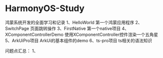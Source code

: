 # HarmonyOS-Study
鸿蒙系统开发的全面学习和记录
1、HelloWorld
第一个鸿蒙应用程序
2、SwitchPage
页面跳转操作
3、FirstNative
第一个native项目
4、XComponentControllerDemo
使用XComponentController控件渲染一个五角星
5、ArkUiPro项目
ArkUi的基本组件的demo
6、ts-pro项目
ts相关的语法知识

问题点汇总：
1、
